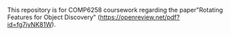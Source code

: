 This repository is for COMP6258 coursework regarding the paper"Rotating Features for Object Discovery" (https://openreview.net/pdf?id=fg7iyNK81W).
